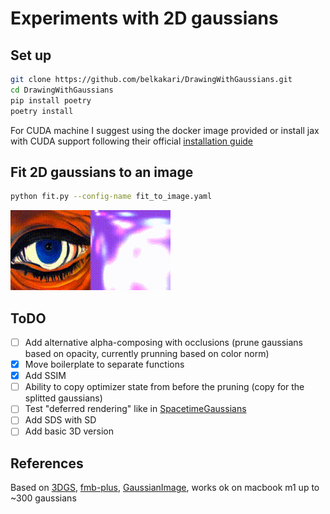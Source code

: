 # Experiments with 2D gaussians

## Set up

```bash
git clone https://github.com/belkakari/DrawingWithGaussians.git
cd DrawingWithGaussians
pip install poetry
poetry install
```

For CUDA machine I suggest using the docker image provided or install jax with CUDA support following their official [installation guide](https://jax.readthedocs.io/en/latest/installation.html)

## Fit 2D gaussians to an image

```bash
python fit.py --config-name fit_to_image.yaml
```

![An example of fitting an image](./static/eye_fitting.gif)

## ToDO
- [ ] Add alternative alpha-composing with occlusions (prune gaussians based on opacity, currently prunning based on color norm)
- [x] Move boilerplate to separate functions
- [x] Add SSIM
- [ ] Ability to copy optimizer state from before the pruning (copy for the splitted gaussians)
- [ ] Test "deferred rendering" like in [SpacetimeGaussians](https://oppo-us-research.github.io/SpacetimeGaussians-website/)
- [ ] Add SDS with SD
- [ ] Add basic 3D version

## References
Based on [3DGS](https://repo-sam.inria.fr/fungraph/3d-gaussian-splatting/), [fmb-plus](https://leonidk.com/fmb-plus/), [GaussianImage](https://arxiv.org/abs/2403.08551), works ok on macbook m1 up to ~300 gaussians
